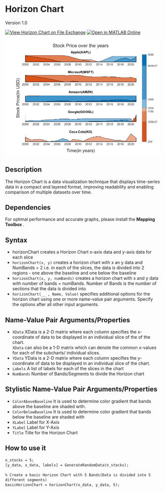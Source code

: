 # Horizon Chart
Version 1.0


[![View Horizon Chart on File Exchange](https://www.mathworks.com/matlabcentral/images/matlab-file-exchange.svg)](https://www.mathworks.com/matlabcentral/fileexchange/133607-horizon-chart)
[![Open in MATLAB Online](https://www.mathworks.com/images/responsive/global/open-in-matlab-online.svg)](https://matlab.mathworks.com/open/github/v1?host=www.mathworks.com&repo=matlabcentral/fileexchange)

![](horizonFig.png)

## Description
The Horizon Chart is a data visualization technique that displays time-series data in a compact and layered format, improving readability and enabling comparison of multiple datasets over time.

## Dependencies
For optimal performance and accurate graphs, please install the <b> Mapping Toolbox </b>.

## Syntax
* horizonChart creates a Horizon Chart x-axis data and y-axis data for each slice
* `horizonChart(x, y)` creates a horizon chart with x an y data and NumBands = 2 i.e. in each of the slices, the data is divided into
  2 regions - one above the baseline and one below the baseline
* `horizonChart(x, y, numBands)` creates a horizon chart with x and y data with number of bands = numBands. Number of Bands is the number of
    sections that the data is divided into
* `horizonChart(__ , Name, Value)` specifies additional options for the horizon chart using one or more name-value pair arguments. Specify the options after all other input arguments.

## Name-Value Pair Arguments/Properties

* `XData` XData is a 2-D matrix where each column specifies the  x-coordinate of data to be displayed in an individual slice of the of the chart.  
  `XData` can also be a 1-D matrix which can denote the common x-values for each of the subcharts/ individual slices. 
* `YData` YData is a 2-D matrix where each column specifies the y-coordinate of data to be displayed in an individual slice of the chart.
* `Labels` A list of labels for each of the slices in the chart
* `NumBands` Number of Bands/Segments to divide the Horizon chart

## Stylistic Name-Value Pair Arguments/Properties

* `ColorAboveBaseline` It is used to determine color gradient that bands above the baseline are shaded with. 
* `ColorBelowBaseline` It is used to determine color gradient that bands below the baseline are shaded with
* `XLabel` Label for X-Axis
* `YLabel` Label for Y-Axis
* `Title` Title for the Horizon Chart

## How to use it 

```
n_stocks = 5;
[y_data, x_data, labels] = GenerateRandomData(n_stocks);

% Create a basic Horizon Chart with 5 Bands(Data is divided into 5 different segments)
basicHorizonChart = horizonChart(x_data, y_data, 5);


```
